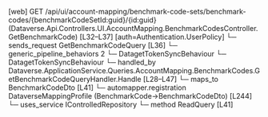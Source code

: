 [web] GET /api/ui/account-mapping/benchmark-code-sets/benchmark-codes/{benchmarkCodeSetId:guid}/{id:guid}  (Dataverse.Api.Controllers.UI.AccountMapping.BenchmarkCodesController.GetBenchmarkCode)  [L32–L37] [auth=Authentication.UserPolicy]
  └─ sends_request GetBenchmarkCodeQuery [L36]
    └─ generic_pipeline_behaviors 2
      └─ DatagetTokenSyncBehaviour
      └─ DatagetTokenSyncBehaviour
    └─ handled_by Dataverse.ApplicationService.Queries.AccountMapping.BenchmarkCodes.GetBenchmarkCodeQueryHandler.Handle [L28–L47]
      └─ maps_to BenchmarkCodeDto [L41]
        └─ automapper.registration DataverseMappingProfile (BenchmarkCode->BenchmarkCodeDto) [L244]
      └─ uses_service IControlledRepository<BenchmarkCode>
        └─ method ReadQuery [L41]

